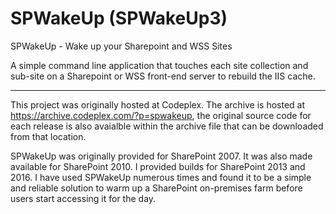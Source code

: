 # SPWakeUp (SPWakeUp3)

SPWakeUp - Wake up your Sharepoint and WSS Sites

A simple command line application that touches each site collection and sub-site on a Sharepoint or WSS front-end server to rebuild the IIS cache.

---

This project was originally hosted at Codeplex. The archive is hosted at https://archive.codeplex.com/?p=spwakeup, the original source code for each release is also avaialble within the archive file that can be downloaded from that location.

SPWakeUp was originally provided for SharePoint 2007. It was also made available for SharePoint 2010. I provided builds for SharePoint 2013 and 2016. I have used SPWakeUp numerous times and found it to be a simple and reliable solution to warm up a SharePoint on-premises farm before users start accessing it for the day.

